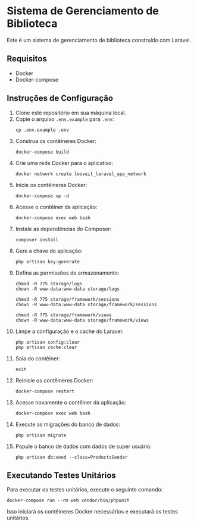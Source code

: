 # Sistema de Gerenciamento de Biblioteca

Este é um sistema de gerenciamento de biblioteca construído com Laravel.

## Requisitos

- Docker
- Docker-compose

## Instruções de Configuração

1. Clone este repositório em sua máquina local.
2. Copie o arquivo `.env.example` para `.env`:
    ```
    cp .env.example .env
    ```
3. Construa os contêineres Docker:
    ```
    docker-compose build
    ```
4. Crie uma rede Docker para o aplicativo:
    ```
    docker network create looveit_laravel_app_network
    ```
5. Inicie os contêineres Docker:
    ```
    docker-compose up -d
    ```
6. Acesse o contêiner da aplicação:
    ```
    docker-compose exec web bash
    ```
7. Instale as dependências do Composer:
    ```
    composer install
    ```
8. Gere a chave de aplicação:
    ```
    php artisan key:generate
    ```
9. Defina as permissões de armazenamento:
    ```
    chmod -R 775 storage/logs
    chown -R www-data:www-data storage/logs

    chmod -R 775 storage/framework/sessions
    chown -R www-data:www-data storage/framework/sessions

    chmod -R 775 storage/framework/views
    chown -R www-data:www-data storage/framework/views
    ```
10. Limpe a configuração e o cache do Laravel:
    ```
    php artisan config:clear
    php artisan cache:clear
    ```
11. Saia do contêiner:
    ```
    exit
    ```
12. Reinicie os contêineres Docker:
    ```
    docker-compose restart
    ```
13. Acesse novamente o contêiner da aplicação:
    ```
    docker-compose exec web bash
    ```
14. Execute as migrações do banco de dados:
    ```
    php artisan migrate
    ```
15. Popule o banco de dados com dados de super usuário:
    ```
    php artisan db:seed --class=ProductsSeeder
    ```

    
## Executando Testes Unitários

Para executar os testes unitários, execute o seguinte comando:

    
    docker-compose run --rm web vendor/bin/phpunit
    

Isso iniciará os contêineres Docker necessários e executará os testes unitários.
